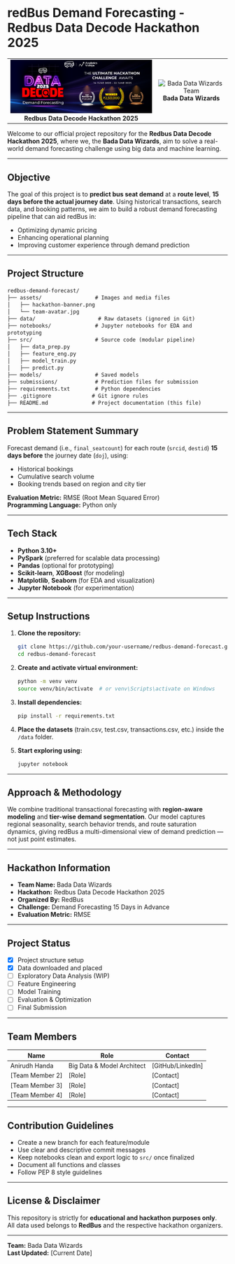 # redBus Demand Forecasting - Redbus Data Decode Hackathon 2025

<div align="center">
  <table>
    <tr>
      <td align="center">
        <img src="./assets/hackathon-banner.png" alt="Hackathon Banner" width="400"/>
        <br/>
        <strong>Redbus Data Decode Hackathon 2025</strong>
      </td>
      <td align="center">
        <img src="./assets/team-avatar.jpg" alt="Bada Data Wizards Team" width="400"/>
        <br/>
        <strong>Bada Data Wizards</strong>
      </td>
    </tr>
  </table>
</div>

Welcome to our official project repository for the **Redbus Data Decode Hackathon 2025**, where we, the **Bada Data Wizards**, aim to solve a real-world demand forecasting challenge using big data and machine learning.

---

## Objective

The goal of this project is to **predict bus seat demand** at a **route level**, **15 days before the actual journey date**. Using historical transactions, search data, and booking patterns, we aim to build a robust demand forecasting pipeline that can aid redBus in:

- Optimizing dynamic pricing
- Enhancing operational planning
- Improving customer experience through demand prediction

---

## Project Structure

```
redbus-demand-forecast/
├── assets/                 # Images and media files
│   ├── hackathon-banner.png
│   └── team-avatar.jpg
├── data/                    # Raw datasets (ignored in Git)
├── notebooks/              # Jupyter notebooks for EDA and prototyping
├── src/                    # Source code (modular pipeline)
│   ├── data_prep.py
│   ├── feature_eng.py
│   ├── model_train.py
│   ├── predict.py
├── models/                 # Saved models
├── submissions/            # Prediction files for submission
├── requirements.txt        # Python dependencies
├── .gitignore             # Git ignore rules
├── README.md              # Project documentation (this file)
```

---

## Problem Statement Summary

Forecast demand (i.e., `final_seatcount`) for each route (`srcid`, `destid`) **15 days before** the journey date (`doj`), using:

- Historical bookings
- Cumulative search volume
- Booking trends based on region and city tier

**Evaluation Metric:** RMSE (Root Mean Squared Error)  
**Programming Language:** Python only

---

## Tech Stack

- **Python 3.10+**
- **PySpark** (preferred for scalable data processing)
- **Pandas** (optional for prototyping)
- **Scikit-learn**, **XGBoost** (for modeling)
- **Matplotlib**, **Seaborn** (for EDA and visualization)
- **Jupyter Notebook** (for experimentation)

---

## Setup Instructions

1. **Clone the repository:**
   ```bash
   git clone https://github.com/your-username/redbus-demand-forecast.git
   cd redbus-demand-forecast
   ```

2. **Create and activate virtual environment:**
   ```bash
   python -m venv venv
   source venv/bin/activate  # or venv\Scripts\activate on Windows
   ```

3. **Install dependencies:**
   ```bash
   pip install -r requirements.txt
   ```

4. **Place the datasets** (train.csv, test.csv, transactions.csv, etc.) inside the `/data` folder.

5. **Start exploring using:**
   ```bash
   jupyter notebook
   ```

---

## Approach & Methodology

We combine traditional transactional forecasting with **region-aware modeling** and **tier-wise demand segmentation**. Our model captures regional seasonality, search behavior trends, and route saturation dynamics, giving redBus a multi-dimensional view of demand prediction — not just point estimates.

---

## Hackathon Information

- **Team Name:** Bada Data Wizards
- **Hackathon:** Redbus Data Decode Hackathon 2025
- **Organized By:** RedBus
- **Challenge:** Demand Forecasting 15 Days in Advance
- **Evaluation Metric:** RMSE

---

## Project Status

- [x] Project structure setup
- [x] Data downloaded and placed
- [ ] Exploratory Data Analysis (WIP)
- [ ] Feature Engineering
- [ ] Model Training
- [ ] Evaluation & Optimization
- [ ] Final Submission

---

## Team Members

<!-- Add your team members here -->
| Name | Role | Contact |
|------|------|---------|
| Anirudh Handa | Big Data & Model Architect | [GitHub/LinkedIn] |
| [Team Member 2] | [Role] | [Contact] |
| [Team Member 3] | [Role] | [Contact] |
| [Team Member 4] | [Role] | [Contact] |

---

## Contribution Guidelines

- Create a new branch for each feature/module
- Use clear and descriptive commit messages
- Keep notebooks clean and export logic to `src/` once finalized
- Document all functions and classes
- Follow PEP 8 style guidelines

---

## License & Disclaimer

This repository is strictly for **educational and hackathon purposes only**.  
All data used belongs to **RedBus** and the respective hackathon organizers.

---

**Team:** Bada Data Wizards  
**Last Updated:** [Current Date]